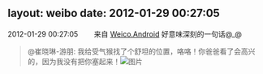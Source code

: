 layout: weibo
date: 2012-01-29 00:27:05
---
<meta name="referrer" content="no-referrer" />

2012-01-29 00:27:05  &nbsp;&nbsp;&nbsp;&nbsp;&nbsp;&nbsp; 来自 <a href="http://app.weibo.com/t/feed/l4RWD" rel="nofollow">Weico.Android</a>
好意味深刻的一句话@_@
>  @崔晓琳-游朋: 我给受气猴找了个舒坦的位置，咯咯！你爸爸看了会高兴的，因为我没有把你塞起来！ ​​​
>  ![图片](https://ww1.sinaimg.cn/large/7cb6967djw1dpgf8pctkuj.jpg)
